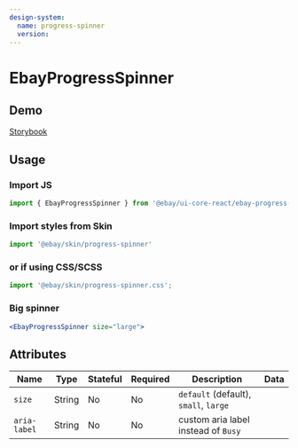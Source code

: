 ```yaml
---
design-system:
  name: progress-spinner
  version:
---
```


# EbayProgressSpinner

## Demo
[Storybook](https://opensource.ebay.com/ebayui-core-react/main/?path=/story/ebay-progress-spinner--default-large)

## Usage

### Import JS
```jsx harmony
import { EbayProgressSpinner } from '@ebay/ui-core-react/ebay-progress-spinner'
```

### Import styles from Skin
```jsx
import '@ebay/skin/progress-spinner'
```

### or if using CSS/SCSS
```jsx
import '@ebay/skin/progress-spinner.css';
```

### Big spinner
```jsx harmony
<EbayProgressSpinner size="large">
```

## Attributes

Name | Type | Stateful | Required | Description | Data
--- | --- | --- | --- | --- | ---
`size` | String | No | No | `default` (default), `small`, `large`
`aria-label` | String | No | No | custom aria label instead of `Busy`

